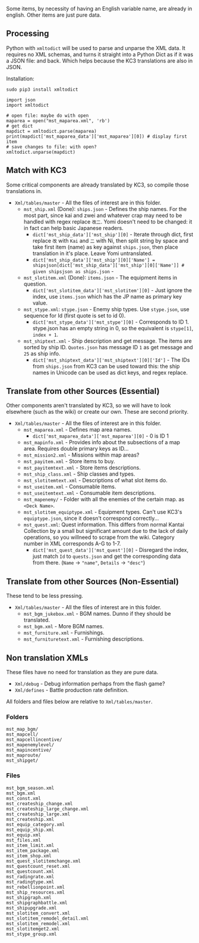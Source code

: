 Some items, by necessity of having an English variable name, are already in english. Other items are just pure data.

## Processing

Python with `xmltodict` will be used to parse and unparse the XML data. It requires no XML schemas, and turns it straight into a Python Dict as if it was a JSON file: and back. Which helps because the KC3 translations are also in JSON.

Installation:

```
sudo pip3 install xmltodict
```

```
import json
import xmltodict

# open file: maybe do with open
maparea = open("mst_maparea.xml", 'rb')
# get dict
mapdict = xmltodict.parse(maparea)
print(mapdict['mst_maparea_data']['mst_maparea'][0]) # display first item
# save changes to file: with open?
xmltodict.unparse(mapdict)
```

## Match with KC3 

Some critical components are already translated by KC3, so compile those translations in.

* `Xml/tables/master` - All the files of interest are in this folder.
  * `mst_ship.xml` (Done): `ships.json` - Defines the ship names.  For the most part, since kai and zwei and whatever crap may need to be handled with regex replace `改二`. Yomi doesn't need to be changed: it in fact can help basic Japanese readers.
    * `dict['mst_ship_data']['mst_ship'][0]` - Iterate through dict, first replace `改` with `Kai` and `二` with Ni, then split string by space and take first item (name) as key against `ships.json`, then place translation in it's place. Leave Yomi untranslated.
    * `dict['mst_ship_data']['mst_ship'][0]['Name'] = shipsjson[dict['mst_ship_data']['mst_ship'][0]['Name']] # given shipsjson as ships.json` - 
  * `mst_slotitem.xml` (Done): `items.json` - The equipment items in question. 
    * `dict['mst_slotitem_data']['mst_slotitem'][0]` - Just ignore the index, use `items.json` which has the JP name as primary key value.
  * `mst_stype.xml`: `stype.json` - Enemy ship types. Use `stype.json`, use sequence for Id (first quote is set to id 0).
    * `dict['mst_stype_data']['mst_stype'][0]` - Corresponds to ID 1. stype.json has an empty string in 0, so the equivalent is `stype[1]`, `index + 1`.
  * `mst_shiptext.xml` - Ship description and get message. The items are sorted by ship ID. `Quotes.json` has message ID `1` as get message and `25` as ship info.
    * `dict['mst_shiptext_data']['mst_shiptext'][0]['Id']` - The IDs from `ships.json` from KC3 can be used toward this: the ship names in Unicode can be used as dict keys, and regex replace.

## Translate from other Sources (Essential)

Other components aren't translated by KC3, so we will have to look elsewhere (such as the wiki) or create our own. These are second priority.

* `Xml/tables/master` - All the files of interest are in this folder.
  * `mst_maparea.xml` - Defines map area names.
    * `dict['mst_maparea_data']['mst_maparea'][0]` - 0 is ID 1
  * `mst_mapinfo.xml` - Provides info about the subsections of a map area. Requires double primary keys as ID...
  * `mst_mission2.xml` - Missions within map areas?
  * `mst_payitem.xml` - Store items to buy.
  * `mst_payitemtext.xml` - Store items descriptions.
  * `mst_ship_class.xml` - Ship classes and types.
  * `mst_slotitemtext.xml` - Descriptions of what slot items do.
  * `mst_useitem.xml` - Consumable items.
  * `mst_useitemtext.xml` - Consumable item descriptions.
  * `mst_mapenemy/` - Folder with all the enemies of the certain map. as `<Deck Name>`.
  * `mst_slotitem_equiptype.xml` - Equipment types. Can't use KC3's `equiptype.json`, since it doesn't correspond correctly...
  * `mst_quest.xml`: Quest information. This differs from normal Kantai Collection by a small but significant amount due to the lack of daily operations, so you willneed to scrape from the wiki. Category number in XML corresponds A-G to 1-7.
    * `dict['mst_quest_data']['mst_quest'][0]` - Disregard the index, just match `Id` to `quests.json` and get the corresponding data from there. (`Name` -> `"name"`, `Details` -> `"desc"`)

## Translate from other Sources (Non-Essential)

These tend to be less pressing.

* `Xml/tables/master` - All the files of interest are in this folder.
  * `mst_bgm_jukebox.xml` - BGM names. Dunno if they should be translated.
  * `mst_bgm.xml` - More BGM names.
  * `mst_furniture.xml` - Furnishings.
  * `mst_furnituretext.xml` - Furnishing descriptions.

## Non translation XMLs

These files have no need for translation as they are pure data.

* `Xml/debug` - Debug information perhaps from the flash game?
* `Xml/defines` - Battle production rate definition.

All folders and  files below are relative to `Xml/tables/master`.

### Folders

```
mst_map_bgm/
mst_mapcell/
mst_mapcellincentive/
mst_mapenemylevel/
mst_mapincentive/
mst_maproute/
mst_shipget/
```

### Files

```
mst_bgm_season.xml
mst_bgm.xml
mst_const.xml
mst_createship_change.xml
mst_createship_large_change.xml
mst_createship_large.xml
mst_createship.xml
mst_equip_category.xml
mst_equip_ship.xml
mst_equip.xml
mst_files.xml
mst_item_limit.xml
mst_item_package.xml
mst_item_shop.xml
mst_quest_slotitemchange.xml
mst_questcount_reset.xml
mst_questcount.xml
mst_radingrate.xml
mst_radingtype.xml
mst_rebellionpoint.xml
mst_ship_resources.xml
mst_shipgraph.xml
mst_shipgraphbattle.xml
mst_shipupgrade.xml
mst_slotitem_convert.xml
mst_slotitem_remodel_detail.xml
mst_slotitem_remodel.xml
mst_slotitemget2.xml
mst_stype_group.xml
```
